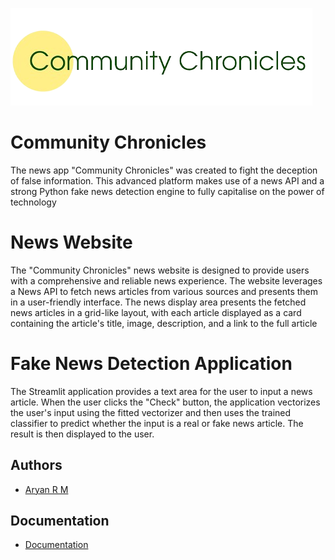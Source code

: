
![Logo](https://github.com/AryaNRM7/Community-Chronicles/blob/main/News-Website/logo.png)


# Community Chronicles

The news app "Community Chronicles" was created to fight the deception of false information. This
advanced platform makes use of a news API and a strong Python fake news detection engine to fully
capitalise on the power of technology

# News Website

The "Community Chronicles" news website is designed to provide users with a
comprehensive and reliable news experience. The website leverages a News API to fetch news articles
from various sources and presents them in a user-friendly interface. The news
display area presents the fetched news articles in a grid-like layout, with each article displayed as a card
containing the article's title, image, description, and a link to the full article


# Fake News Detection Application

The Streamlit application provides a text area for the user to input a news article. When
the user clicks the "Check" button, the application vectorizes the user's input using the fitted vectorizer
and then uses the trained classifier to predict whether the input is a real or fake news article. The result
is then displayed to the user.


## Authors

- [Aryan R M](https://github.com/AryaNRM7)


## Documentation

- [Documentation](https://github.com/AryaNRM7/Community-Chronicles/blob/main/Major%20project%20doc.pdf)

